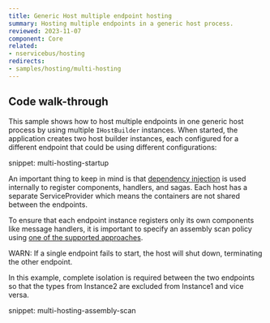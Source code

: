 ```yaml
---
title: Generic Host multiple endpoint hosting
summary: Hosting multiple endpoints in a generic host process.
reviewed: 2023-11-07
component: Core
related:
- nservicebus/hosting
redirects:
- samples/hosting/multi-hosting
---
```


## Code walk-through

This sample shows how to host multiple endpoints in one generic host process by using multiple `IHostBuilder` instances. When started, the application creates two host builder instances, each configured for a different endpoint that could be using different configurations:

snippet: multi-hosting-startup

An important thing to keep in mind is that [dependency injection](/nservicebus/dependency-injection/) is used internally to register components, handlers, and sagas. Each host has a separate ServiceProvider which means the containers are not shared between the endpoints.

To ensure that each endpoint instance registers only its own components like message handlers, it is important to specify an assembly scan policy using [one of the supported approaches](/nservicebus/hosting/assembly-scanning.md).

WARN: If a single endpoint fails to start, the host will shut down, terminating the other endpoint.

In this example, complete isolation is required between the two endpoints so that the types from Instance2 are excluded from Instance1 and vice versa.

snippet: multi-hosting-assembly-scan
